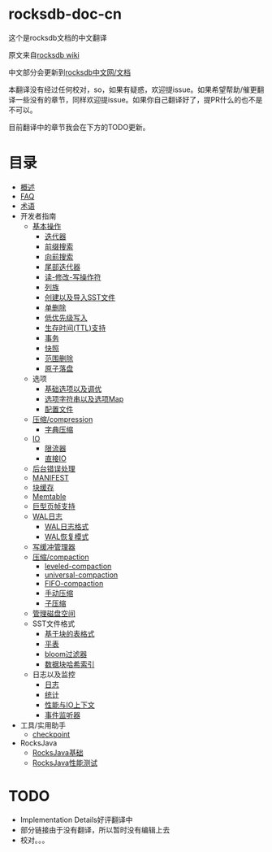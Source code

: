 # rocksdb-doc-cn

这个是rocksdb文档的中文翻译

原文来自[rocksdb wiki](https://github.com/facebook/rocksdb/wiki)

中文部分会更新到[rocksdb中文网/文档](https://rocksdb.org.cn/doc.html)

本翻译没有经过任何校对，so，如果有疑惑，欢迎提issue。如果希望帮助/催更翻译一些没有的章节，同样欢迎提issue。如果你自己翻译好了，提PR什么的也不是不可以。

目前翻译中的章节我会在下方的TODO更新。

# 目录

- [概述](OverView.md)
- [FAQ](RocksDBFAQ.md)
- [术语](Terminology.md) 
- 开发者指南
	- [基本操作](basic_operation.md)
		- [迭代器](iterator.md)
		- [前缀搜索](Prefix-seek.md)
		- [向前搜索](SeekForPrev.md)
		- [尾部迭代器](tailing-iteration.md)
		- [读-修改-写操作符](Merge-operator.md)
        - [列族](Column-Families.md)
        - [创建以及导入SST文件](Creating-and-Ingesting-SST-files.md)
        - [单删除](Single-Delete.md)
        - [低优先级写入](low-priority-write.md)
        - [生存时间(TTL)支持](Time-to-Live.md)
        - [事务](Transactions.md)
        - [快照](Snapshot.md)
        - [范围删除](DeleteRange.md)
        - [原子落盘](Atomic-flush.md)
	- 选项
		- [基础选项以及调优](Setup-Options-and-Basic-Tuning.md)
		- [选项字符串以及选项Map](Option-String-and-Option-Map.md)
		- [配置文件](RocksDB-Options-File.md)
    - [压缩/compression](compression.md)
        - [字典压缩](Dictionary-Compression.md)
    - [IO](IO.md)
        - [限流器](rate-limiter.md)
        - [直接IO](direct-io.md)
    - [后台错误处理](background-error-handling.md)
    - [MANIFEST](MANIFEST.md)
    - [块缓存](Block-Cache.md)
    - [Memtable](MemTable.md)
    - [巨型页帧支持](Allocating-Some-Indexes-and-Bloom-Filters-using-Huge-Page-TLB.md)
    - [WAL日志](Write-Ahead-Log.md)
        - [WAL日志格式](Write-Ahead-Log-File-Format.md)
        - [WAL恢复模式](WAL-Recovery-Modes.md)
    - [写缓冲管理器](Write-Buffer-Manager.md)
    - [压缩/compaction](Compaction.md)
        - [leveled-compaction](Leveled-Compaction.md)
        - [universal-compaction](Universal-Compaction.md)
        - [FIFO-compaction](FIFO-compaction-style.md)
        - [手动压缩](Manual-Compaction.md)
        - [子压缩](Sub-Compaction.md)
    - [管理磁盘空间](Managing-Disk-Space-Utilization.md)
    - SST文件格式
        - [基于块的表格式](Rocksdb-BlockBasedTable-Format.md)
        - [平表](PlainTable-Format.md)
        - [bloom过滤器](RocksDB-Bloom-Filter.md)
        - [数据块哈希索引](Data-Block-Hash-Index.md)
    - 日志以及监控
        - [日志](Logger.md)
        - [统计](Statistics.md)
        - [性能与IO上下文](Perf-Context-and-IO-Stats-Context.md)
        - [事件监听器](EventListener.md)
- 工具/实用助手
    - [checkpoint](Checkpoints.md)
- RocksJava
    - [RocksJava基础](RocksJava-Basics.md)
    - [RocksJava性能测试](RocksJava-Performance-on-Flash-Storage.md)

# TODO

- Implementation Details好评翻译中
- 部分链接由于没有翻译，所以暂时没有编辑上去
- 校对。。。

